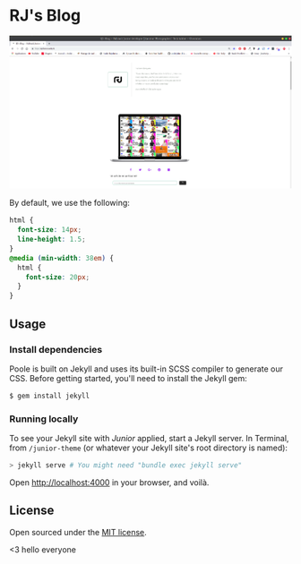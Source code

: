 # RJ's Blog

<p align="center" style= "box shadow: 0 0 0 15px rgba(0, 0 ,0, 0.5);" >
  <img src="images/RJ'blog.png"/>
</p>



By default, we use the following:

```css
html {
  font-size: 14px;
  line-height: 1.5;
}
@media (min-width: 38em) {
  html {
    font-size: 20px;
  }
}
```
  
## Usage

### Install dependencies

Poole is built on Jekyll and uses its built-in SCSS compiler to generate our CSS. Before getting started, you'll need to install the Jekyll gem:

```bash
$ gem install jekyll
```

### Running locally

To see your Jekyll site with *Junior* applied, start a Jekyll server. In Terminal, from `/junior-theme` (or whatever your Jekyll site's root directory is named):

```bash
> jekyll serve # You might need "bundle exec jekyll serve"
```
Open <http://localhost:4000> in your browser, and voilà.



## License

Open sourced under the [MIT license](LICENSE).

<3
hello everyone
